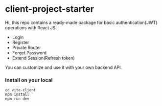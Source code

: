 # client-project-starter

Hi, this repo contains a ready-made package for basic authentication(JWT) operations with React JS.

- Login
- Register 
- Private Router
- Forget Password
- Extend Session(Refresh token)

You can customize and use it with your own backend API.


### Install on your local
```
cd vite-client
npm install
npm run dev
```
